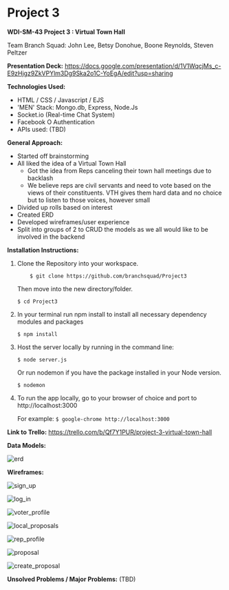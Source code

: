 
# Project 3

**WDI-SM-43 Project 3 : Virtual Town Hall**

Team Branch Squad: John Lee, Betsy Donohue, Boone Reynolds, Steven Peltzer

**Presentation Deck:** https://docs.google.com/presentation/d/1V1WqcjMs_c-E9zHjgz9ZkVPYlm3Dg9Ska2o1C-YoEgA/edit?usp=sharing

**Technologies Used:**

- HTML / CSS / Javascript / EJS
- 'MEN' Stack: Mongo.db, Express, Node.Js
- Socket.io (Real-time Chat System)
- Facebook O Authentication
- APIs used: (TBD)

**General Approach:**

- Started off brainstorming
- All liked the idea of a Virtual Town Hall
  - Got the idea from Reps canceling their town hall meetings due to backlash
  - We believe reps are civil servants and need to vote based on the views of their constituents.  VTH gives them hard data and no choice but to listen to those voices, however small
- Divided up rolls based on interest
- Created ERD
- Developed wireframes/user experience
- Split into groups of 2 to CRUD the models as we all would like to be involved in the backend


**Installation Instructions:**

1.   Clone the Repository into your workspace.

     ```	$ git clone https://github.com/branchsquad/Project3```

     Then move into the new directory/folder.

     ```$ cd Project3```

2.   In your terminal run npm install to install all necessary dependency modules and packages

     ```$ npm install```  

3.   Host the server locally by running in the command line:

     ```$ node server.js```

     Or run nodemon if you have the package installed in your Node version.

     ```$ nodemon```

4.   To run the app locally, go to your browser of choice and port to http://localhost:3000

     For example: ```$ google-chrome http://localhost:3000```




**Link to Trello:**  https://trello.com/b/Qf7Y1PUR/project-3-virtual-town-hall



**Data Models:**

![erd](assets/erd.JPG)

**Wireframes:**

![sign_up](assets/sign_up.JPG)

![log_in](assets/log_in.JPG)



![voter_profile](assets/voter_profile.JPG)



![local_proposals](assets/local_proposals.JPG)

![rep_profile](assets/rep_profile.JPG)



![proposal](assets/proposal.JPG)



![create_proposal](assets/create_proposal.JPG)



**Unsolved Problems / Major Problems:** (TBD)

​
